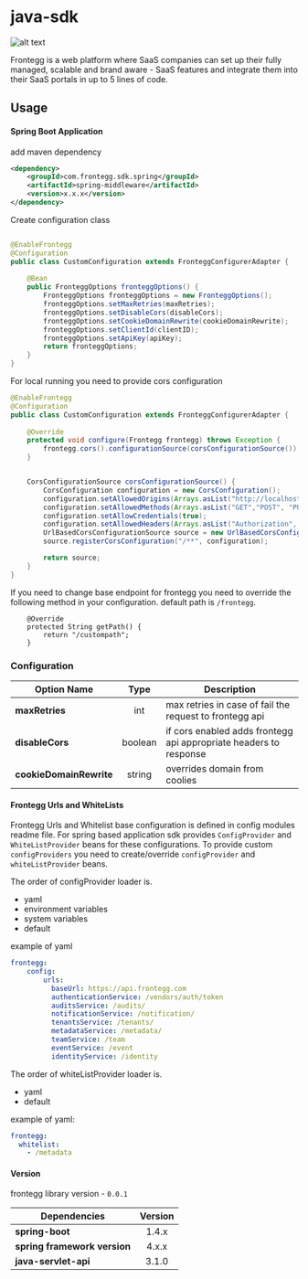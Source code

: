 # java-sdk

![alt text](https://fronteggstuff.blob.core.windows.net/frongegg-logos/logo-transparent.png)

Frontegg is a web platform where SaaS companies can set up their fully managed, scalable and brand aware - SaaS features and integrate them into their SaaS portals in up to 5 lines of code.

## Usage

#### Spring Boot Application

add maven dependency 
```xml
<dependency>
    <groupId>com.frontegg.sdk.spring</groupId>
    <artifactId>spring-middleware</artifactId>
    <version>x.x.x</version>
</dependency>
```

Create configuration class 

```java

@EnableFrontegg
@Configuration
public class CustomConfiguration extends FronteggConfigurerAdapter {
    
    @Bean
    public FronteggOptions fronteggOptions() {
        FronteggOptions fronteggOptions = new FronteggOptions();
        fronteggOptions.setMaxRetries(maxRetries);
        fronteggOptions.setDisableCors(disableCors);
        fronteggOptions.setCookieDomainRewrite(cookieDomainRewrite);
        fronteggOptions.setClientId(clientID);
        fronteggOptions.setApiKey(apiKey);
        return fronteggOptions;
    }
}

```

For local running you need to provide cors configuration

```java
@EnableFrontegg
@Configuration
public class CustomConfiguration extends FronteggConfigurerAdapter {
    
    @Override
    protected void configure(Frontegg frontegg) throws Exception {
        frontegg.cors().configurationSource(corsConfigurationSource());
    }


    CorsConfigurationSource corsConfigurationSource() {
        CorsConfiguration configuration = new CorsConfiguration();
        configuration.setAllowedOrigins(Arrays.asList("http://localhost:3000"));
        configuration.setAllowedMethods(Arrays.asList("GET","POST", "PUT", "PATCH", "OPTION"));
        configuration.setAllowCredentials(true);
        configuration.setAllowedHeaders(Arrays.asList("Authorization", "x-frontegg-source"));
        UrlBasedCorsConfigurationSource source = new UrlBasedCorsConfigurationSource();
        source.registerCorsConfiguration("/**", configuration);

        return source;
    }
}
```

If you need to change base endpoint for frontegg you need to override the following method in your configuration.
default path is `/frontegg`.
```
    @Override
    protected String getPath() {
        return "/custompath";
    }
```

### Configuration

| Option Name       | Type   | Description
|-------------------|:---:|---|
| **maxRetries**    | int | max retries in case of fail the request to frontegg api | 
| **disableCors**  | boolean | if cors enabled adds frontegg api appropriate headers to response |
| **cookieDomainRewrite**   | string | overrides domain from coolies |

#### Frontegg Urls and WhiteLists

Frontegg Urls and Whitelist base configuration is defined in config modules readme file.
For spring based application sdk provides `ConfigProvider` and `WhiteListProvider` beans for these configurations.
To provide custom `configProviders` you need to create/override `configProvider` and  `whiteListProvider` beans.

The order of configProvider loader is. 
- yaml 
- environment variables
- system variables
- default 

example of yaml 
```yaml
frontegg:
    config:
        urls:
          baseUrl: https://api.frontegg.com
          authenticationService: /vendors/auth/token
          auditsService: /audits/
          notificationService: /notification/
          tenantsService: /tenants/
          metadataService: /metadata/
          teamService: /team
          eventService: /event
          identityService: /identity
```

The order of whiteListProvider loader is.
- yaml
- default

example of yaml:
```yaml
frontegg:
  whitelist:
    - /metadata
```

#### Version

frontegg library version - `0.0.1`

| Dependencies       | Version |
|-------------------|:---:|
| **spring-boot**    | 1.4.x | 
| **spring framework version**    | 4.x.x | 
| **java-servlet-api**  | 3.1.0 |
